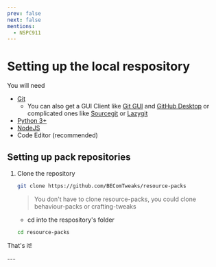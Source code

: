 ```yaml
---
prev: false
next: false
mentions:
  - NSPC911
---
```

# Setting up the local respository

You will need
- [Git](https://git-scm.com/)
    - You can also get a GUI Client like [Git GUI](https://git-scm.com/docs/git-gui) and [GitHub Desktop](https://desktop.github.com/) or complicated ones like [Sourcegit](https://github.com/sourcegit-scm/sourcegit/releases/latest) or [Lazygit](https://github.com/jesseduffield/lazygit)
- [Python 3+](https://www.python.org/downloads/)
- [NodeJS](https://nodejs.org/en)
- Code Editor (recommended)

## Setting up pack repositories

1. Clone the repository

    ```sh
    git clone https://github.com/BEComTweaks/resource-packs
    ```
    > You don't have to clone resource-packs, you could clone behaviour-packs or crafting-tweaks
    
    - cd into the respository's folder
    ```sh
    cd resource-packs
    ```

That's it!

<Contributor/>
---
<div style="display: grid; gap: 10px; grid-template-columns: auto-fit">
  <PageButton direction="next" link="../new/new-compatibility" desc="Next page" title="Creating a new Compatibility" />
  <PageButton direction="next" link="../new/new-pack" desc="Next page" title="Creating a new Pack" />
  <PageButton direction="next" link="../new/new-category" desc="Next page" title="Creating a new Category" />
</div>